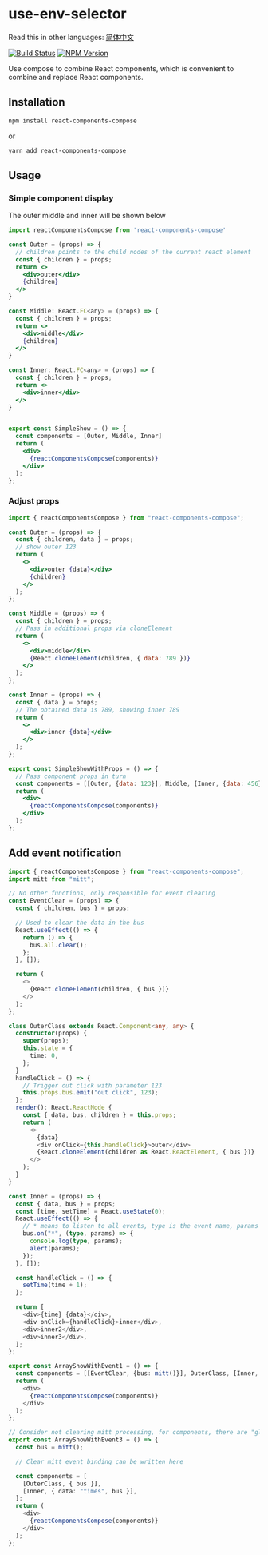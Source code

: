 # use-env-selector

Read this in other languages: [简体中文](https://github.com/wsafight/react-components-compose/blob/main/README.zh-CN.md)

[![Build Status](https://www.travis-ci.org/wsafight/react-components-compose.svg?branch=main)](https://www.travis-ci.org/wsafight/react-components-compose)
[![NPM Version](https://badgen.net/npm/v/react-components-compose)](https://www.npmjs.com/package/react-components-compose)

Use compose to combine React components, which is convenient to combine and
replace React components.

## Installation

```bash
npm install react-components-compose
```

or

```bash
yarn add react-components-compose
```

## Usage

### Simple component display

The outer middle and inner will be shown below

```jsx
import reactComponentsCompose from 'react-components-compose'

const Outer = (props) => {
  // children​ points to the child nodes of the current ​react element​
  const { children } = props;
  return <>
    <div>outer</div>
    {children}
  </>
}

const Middle: React.FC<any> = (props) => {
  const { children } = props;
  return <>
    <div>middle</div>
    {children}
  </>
}

const Inner: React.FC<any> = (props) => {
  const { children } = props;
  return <>
    <div>inner</div>
  </>
}


export const SimpleShow = () => {
  const components = [Outer, Middle, Inner]
  return (
    <div>
      {reactComponentsCompose(components)}
    </div>
  );
};
```

### Adjust props

```jsx
import { reactComponentsCompose } from "react-components-compose";

const Outer = (props) => {
  const { children, data } = props;
  // show outer 123
  return (
    <>
      <div>outer {data}</div>
      {children}
    </>
  );
};

const Middle = (props) => {
  const { children } = props;
  // Pass in additional props via cloneElement
  return (
    <>
      <div>middle</div>
      {React.cloneElement(children, { data: 789 })}
    </>
  );
};

const Inner = (props) => {
  const { data } = props;
  // The obtained data is 789, showing inner 789
  return (
    <>
      <div>inner {data}</div>
    </>
  );
};

export const SimpleShowWithProps = () => {
  // Pass component props in turn
  const components = [[Outer, {data: 123}], Middle, [Inner, {data: 456}]];
  return (
    <div>
      {reactComponentsCompose(components)}
    </div>
  );
};
```

## Add event notification

```ts
import { reactComponentsCompose } from "react-components-compose";
import mitt from "mitt";

// No other functions, only responsible for event clearing
const EventClear = (props) => {
  const { children, bus } = props;

  // Used to clear the data in the bus
  React.useEffect(() => {
    return () => {
      bus.all.clear();
    };
  }, []);

  return (
    <>
      {React.cloneElement(children, { bus })}
    </>
  );
};

class OuterClass extends React.Component<any, any> {
  constructor(props) {
    super(props);
    this.state = {
      time: 0,
    };
  }
  handleClick = () => {
    // Trigger out click with parameter 123
    this.props.bus.emit("out click", 123);
  };
  render(): React.ReactNode {
    const { data, bus, children } = this.props;
    return (
      <>
        {data}
        <div onClick={this.handleClick}>outer</div>
        {React.cloneElement(children as React.ReactElement, { bus })}
      </>
    );
  }
}

const Inner = (props) => {
  const { data, bus } = props;
  const [time, setTime] = React.useState(0);
  React.useEffect(() => {
    // * means to listen to all events, type is the event name, params is the event value
    bus.on("*", (type, params) => {
      console.log(type, params);
      alert(params);
    });
  }, []);

  const handleClick = () => {
    setTime(time + 1);
  };

  return [
    <div>{time} {data}</div>,
    <div onClick={handleClick}>inner</div>,
    <div>inner2</div>,
    <div>inner3</div>,
  ];
};

export const ArrayShowWithEvent1 = () => {
  const components = [[EventClear, {bus: mitt()}], OuterClass, [Inner, {data: times}]];
  return (
    <div>
      {reactComponentsCompose(components)}
    </div>
  );
};

// Consider not clearing mitt processing, for components, there are "global" variables
export const ArrayShowWithEvent3 = () => {
  const bus = mitt();

  // Clear mitt event binding can be written here

  const components = [
    [OuterClass, { bus }],
    [Inner, { data: "times", bus }],
  ];
  return (
    <div>
      {reactComponentsCompose(components)}
    </div>
  );
};
```
